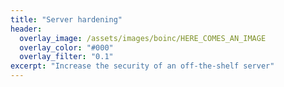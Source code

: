 ```yaml
---
title: "Server hardening"
header:
  overlay_image: /assets/images/boinc/HERE_COMES_AN_IMAGE
  overlay_color: "#000"
  overlay_filter: "0.1"
excerpt: "Increase the security of an off-the-shelf server"
---
```

